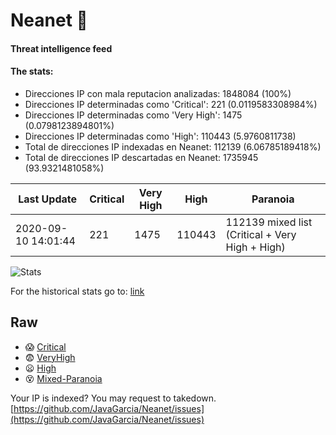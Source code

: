 # Neanet :hocho:
#### Threat intelligence feed
#### The stats:

- Direcciones IP con mala reputacion analizadas: 1848084 (100%)
- Direcciones IP determinadas como 'Critical':  221 (0.0119583308984%)
- Direcciones IP determinadas como 'Very High':  1475 (0.0798123894801%)
- Direcciones IP determinadas como 'High':  110443 (5.9760811738)
- Total de direcciones IP indexadas en Neanet:  112139 (6.06785189418%)
- Total de direcciones IP descartadas en Neanet:  1735945 (93.9321481058%)

| Last Update | Critical | Very High | High | Paranoia |
| --- | --- | --- | --- | --- |
| 2020-09-10 14:01:44 | 221 | 1475 | 110443 | 112139 mixed list (Critical + Very High + High)|

![Stats](https://docs.google.com/spreadsheets/d/e/2PACX-1vSnaNMIXVabIpDJjufMlzH7poXnshF3mgd8Is1g9ytUEzVsP5my4Trn8f-xkoLLQ38xpL3HtmUexLo6/pubchart?oid=501124687&format=image)

For the historical stats go to: [link](/stats.csv)
## Raw
- :scream: [Critical](https://raw.githubusercontent.com/JavaGarcia/Neanet/master/blacklists/neanet_critical.txt)
- :fearful: [VeryHigh](https://raw.githubusercontent.com/JavaGarcia/Neanet/master/blacklists/neanet_veryHigh.txtt)
- :frowning: [High](https://raw.githubusercontent.com/JavaGarcia/Neanet/master/blacklists/neanet_high.txt)
- :dizzy_face: [Mixed-Paranoia](https://raw.githubusercontent.com/JavaGarcia/Neanet/master/blacklists/neanet_all.txt)


Your IP is indexed? You may request to takedown. [https://github.com/JavaGarcia/Neanet/issues](https://github.com/JavaGarcia/Neanet/issues)















































































































































































































































































































































































































































































































































































































































































































